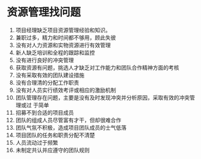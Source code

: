# 资源管理找问题

1. 项目经理缺乏项目资源管理经验和知识。
2. 兼职过多，精力和时间都不够用，顾此失彼
3. 没有对人力资源和实物资源进行有效管理
4. 新人缺乏培训和全程的跟踪和监控
5. 没有进行良好的冲突管理
6. 获取资源有问题，挑选人才缺乏对工作能力和团队合作精神方面的考核
7. 没有采取有效的团队建设措施
8. 没有合理清的分配工作职责
9. 没有对人员实行绩效考评或相应的激励机制
10. 团队管理存在问题，主要是没有及时发现冲突并分析原因，采取有效的冲突管理或过 于简单
11. 招募不到合适的项目成员
12. 团队的组成人员尽管富有才干，但却很难合作
13. 团队气氛不积极，造成项目团队成员的士气低落
14. 项目团队的任务和职责分配不清楚
15. 人员流动过于频繁
16. 未制定共认并应遵守的团队规则